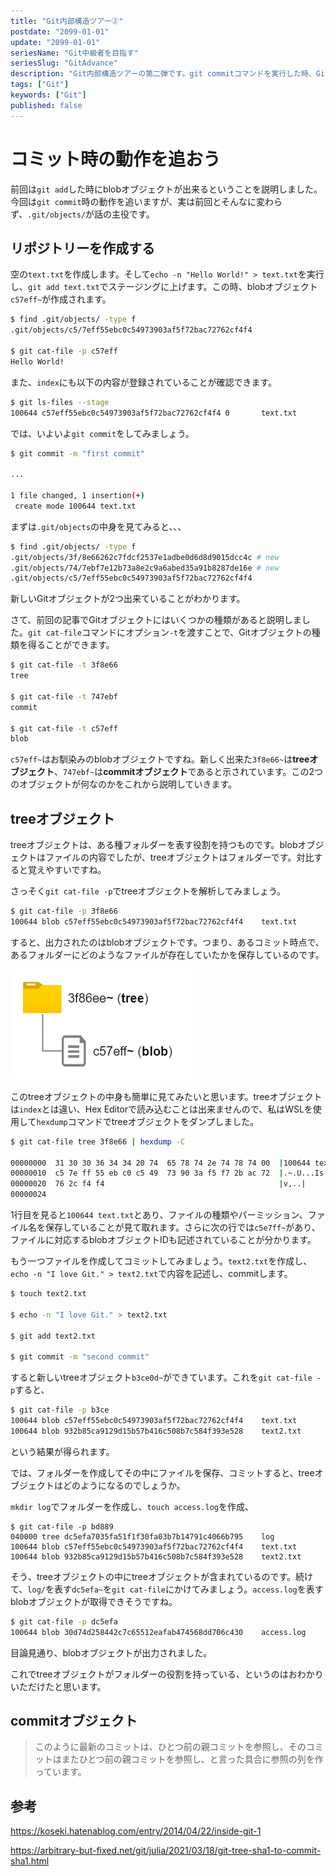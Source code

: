 ```yaml
---
title: "Git内部構造ツアー②"
postdate: "2099-01-01"
update: "2099-01-01"
seriesName: "Git中級者を目指す"
seriesSlug: "GitAdvance"
description: "Git内部構造ツアーの第二弾です。git commitコマンドを実行した時、Git内部で何が起こるのかを検証します。"
tags: ["Git"]
keywords: ["Git"]
published: false
---
```


# コミット時の動作を追おう

前回は`git add`した時にblobオブジェクトが出来るということを説明しました。今回は`git commit`時の動作を追いますが、実は前回とそんなに変わらず、`.git/objects/`が話の主役です。

## リポジトリーを作成する

空の`text.txt`を作成します。そして`echo -n "Hello World!" > text.txt`を実行し、`git add text.txt`でステージングに上げます。この時、blobオブジェクト`c57eff~`が作成されます。

```bash
$ find .git/objects/ -type f
.git/objects/c5/7eff55ebc0c54973903af5f72bac72762cf4f4

$ git cat-file -p c57eff
Hello World!
```

また、`index`にも以下の内容が登録されていることが確認できます。

```bash
$ git ls-files --stage
100644 c57eff55ebc0c54973903af5f72bac72762cf4f4 0       text.txt
```

では、いよいよ`git commit`をしてみましょう。

```bash
$ git commit -m "first commit"

...

1 file changed, 1 insertion(+)
 create mode 100644 text.txt
```

まずは`.git/objects`の中身を見てみると、、、

```bash
$ find .git/objects/ -type f
.git/objects/3f/8e66262c7fdcf2537e1adbe0d6d8d9015dcc4c # new
.git/objects/74/7ebf7e12b73a8e2c9a6abed35a91b8287de16e # new
.git/objects/c5/7eff55ebc0c54973903af5f72bac72762cf4f4
```

新しいGitオブジェクトが2つ出来ていることがわかります。

さて、前回の記事でGitオブジェクトにはいくつかの種類があると説明しました。`git cat-file`コマンドにオプション`-t`を渡すことで、Gitオブジェクトの種類を得ることができます。

```bash
$ git cat-file -t 3f8e66
tree

$ git cat-file -t 747ebf
commit

$ git cat-file -t c57eff
blob
```

`c57eff~`はお馴染みのblobオブジェクトですね。新しく出来た`3f8e66~`は**treeオブジェクト**、`747ebf~`は**commitオブジェクト**であると示されています。この2つのオブジェクトが何なのかをこれから説明していきます。

## treeオブジェクト

treeオブジェクトは、ある種フォルダーを表す役割を持つものです。blobオブジェクトはファイルの内容でしたが、treeオブジェクトはフォルダーです。対比すると覚えやすいですね。

さっそく`git cat-file -p`でtreeオブジェクトを解析してみましょう。

```bash
$ git cat-file -p 3f8e66
100644 blob c57eff55ebc0c54973903af5f72bac72762cf4f4    text.txt
```

すると、出力されたのはblobオブジェクトです。つまり、あるコミット時点で、あるフォルダーにどのようなファイルが存在していたかを保存しているのです。

![](./images/image01.png)

このtreeオブジェクトの中身も簡単に見てみたいと思います。treeオブジェクトは`index`とは違い、Hex Editorで読み込むことは出来ませんので、私はWSLを使用して`hexdump`コマンドでtreeオブジェクトをダンプしました。

```bash
$ git cat-file tree 3f8e66 | hexdump -C

00000000  31 30 30 36 34 34 20 74  65 78 74 2e 74 78 74 00  |100644 text.txt.|
00000010  c5 7e ff 55 eb c0 c5 49  73 90 3a f5 f7 2b ac 72  |.~.U...Is.:..+.r|
00000020  76 2c f4 f4                                       |v,..|
00000024
```

1行目を見ると`100644 text.txt`とあり、ファイルの種類やパーミッション、ファイル名を保存していることが見て取れます。さらに次の行では`c5e7ff~`があり、ファイルに対応するblobオブジェクトIDも記述されていることが分かります。

もう一つファイルを作成してコミットしてみましょう。`text2.txt`を作成し、`echo -n "I love Git." > text2.txt`で内容を記述し、commitします。

```bash
$ touch text2.txt

$ echo -n "I love Git." > text2.txt

$ git add text2.txt

$ git commit -m "second commit"
```

すると新しいtreeオブジェクト`b3ce0d~`ができています。これを`git cat-file -p`すると、

```bash
$ git cat-file -p b3ce
100644 blob c57eff55ebc0c54973903af5f72bac72762cf4f4    text.txt
100644 blob 932b85ca9129d15b57b416c508b7c584f393e528    text2.txt
```

という結果が得られます。

では、フォルダーを作成してその中にファイルを保存、コミットすると、treeオブジェクトはどのようになるのでしょうか。

`mkdir log`でフォルダーを作成し、`touch access.log`を作成、

```
$ git cat-file -p bd889
040000 tree dc5efa7035fa51f1f30fa03b7b14791c4066b795    log
100644 blob c57eff55ebc0c54973903af5f72bac72762cf4f4    text.txt
100644 blob 932b85ca9129d15b57b416c508b7c584f393e528    text2.txt
```

そう、treeオブジェクトの中にtreeオブジェクトが含まれているのです。続けて、`log/`を表す`dc5efa~`を`git cat-file`にかけてみましょう。`access.log`を表すblobオブジェクトが取得できそうですね。

```bash
$ git cat-file -p dc5efa
100644 blob 30d74d258442c7c65512eafab474568dd706c430    access.log
```

目論見通り、blobオブジェクトが出力されました。

これでtreeオブジェクトがフォルダーの役割を持っている、というのはおわかりいただけたと思います。

## commitオブジェクト

> このように最新のコミットは、ひとつ前の親コミットを参照し、そのコミットはまたひとつ前の親コミットを参照し、と言った具合に参照の列を作っています。




## 参考

https://koseki.hatenablog.com/entry/2014/04/22/inside-git-1

https://arbitrary-but-fixed.net/git/julia/2021/03/18/git-tree-sha1-to-commit-sha1.html